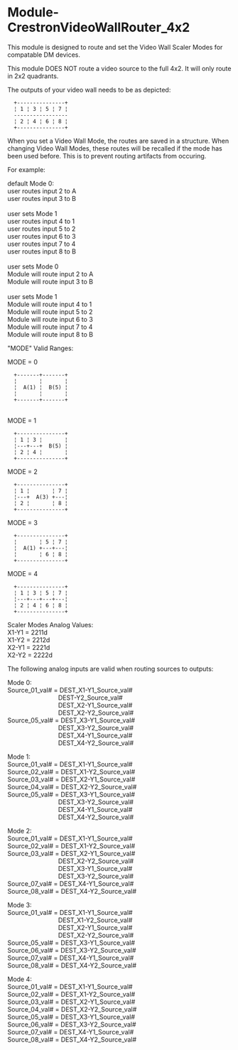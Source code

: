 # Module-CrestronVideoWallRouter_4x2
This module is designed to route and set the Video Wall Scaler Modes for compatable DM devices.

This module DOES NOT route a video source to the full 4x2. It will only route in 2x2 quadrants.

The outputs of your video wall needs to be as depicted:

      +---------------+
      ¦ 1 ¦ 3 ¦ 5 ¦ 7 ¦
      -----------------
      ¦ 2 ¦ 4 ¦ 6 ¦ 8 ¦
      +---------------+

When you set a Video Wall Mode, the routes are saved in a structure. When changing Video Wall Modes, these routes will be recalled if the mode has been used before. This is to prevent routing artifacts from occuring.


For example:

default Mode 0:<br>
user routes input 2 to A<br>
user routes input 3 to B<br>
<br>
user sets Mode 1<br>
user routes input 4 to 1<br>
user routes input 5 to 2<br>
user routes input 6 to 3<br>
user routes input 7 to 4<br>
user routes input 8 to B<br>
<br>
user sets Mode 0<br>
Module will route input 2 to A<br>
Module will route input 3 to B<br>
<br>
user sets Mode 1<br>
Module will route input 4 to 1<br>
Module will route input 5 to 2<br>
Module will route input 6 to 3<br>
Module will route input 7 to 4<br>
Module will route input 8 to B<br>

"MODE" Valid Ranges:<br>

MODE = 0

      +-------+-------+
      ¦       ¦       ¦
      ¦  A(1) ¦  B(5) ¦
      ¦       ¦       ¦
      +-------+-------+
<br>
MODE = 1
      
      +---------------+
      ¦ 1 ¦ 3 ¦       ¦
      ¦---+---+  B(5) ¦
      ¦ 2 ¦ 4 ¦       ¦
      +---------------+

MODE = 2

      +---------------+
      ¦ 1 ¦       ¦ 7 ¦
      ¦---+  A(3) +---¦
      ¦ 2 ¦       ¦ 8 ¦
      +---------------+

MODE = 3

      +---------------+
      ¦       ¦ 5 ¦ 7 ¦
      ¦  A(1) +---+---¦
      ¦       ¦ 6 ¦ 8 ¦
      +---------------+

MODE = 4

      +---------------+
      ¦ 1 ¦ 3 ¦ 5 ¦ 7 ¦
      ¦---+---+---+---¦
      ¦ 2 ¦ 4 ¦ 6 ¦ 8 ¦
      +---------------+

Scaler Modes Analog Values:<br>
X1-Y1 = 2211d<br>
X1-Y2 = 2212d<br>
X2-Y1 = 2221d<br>
X2-Y2 = 2222d<br>

The following analog inputs are valid when routing sources to outputs:<br>

Mode 0:<br>
Source_01_val# = DEST_X1-Y1_Source_val#<br>
&nbsp;&nbsp;&nbsp;&nbsp;&nbsp;&nbsp;&nbsp;&nbsp;&nbsp;&nbsp;&nbsp;&nbsp;&nbsp;&nbsp;&nbsp;&nbsp;&nbsp;&nbsp;&nbsp;&nbsp;&nbsp;&nbsp;&nbsp;&nbsp;&nbsp;&nbsp;&nbsp;&nbsp;&nbsp;DEST-Y2_Source_val#<br>
&nbsp;&nbsp;&nbsp;&nbsp;&nbsp;&nbsp;&nbsp;&nbsp;&nbsp;&nbsp;&nbsp;&nbsp;&nbsp;&nbsp;&nbsp;&nbsp;&nbsp;&nbsp;&nbsp;&nbsp;&nbsp;&nbsp;&nbsp;&nbsp;&nbsp;&nbsp;&nbsp;&nbsp;&nbsp;DEST_X2-Y1_Source_val#<br>
&nbsp;&nbsp;&nbsp;&nbsp;&nbsp;&nbsp;&nbsp;&nbsp;&nbsp;&nbsp;&nbsp;&nbsp;&nbsp;&nbsp;&nbsp;&nbsp;&nbsp;&nbsp;&nbsp;&nbsp;&nbsp;&nbsp;&nbsp;&nbsp;&nbsp;&nbsp;&nbsp;&nbsp;&nbsp;DEST_X2-Y2_Source_val#<br>
Source_05_val# = DEST_X3-Y1_Source_val#<br>
&nbsp;&nbsp;&nbsp;&nbsp;&nbsp;&nbsp;&nbsp;&nbsp;&nbsp;&nbsp;&nbsp;&nbsp;&nbsp;&nbsp;&nbsp;&nbsp;&nbsp;&nbsp;&nbsp;&nbsp;&nbsp;&nbsp;&nbsp;&nbsp;&nbsp;&nbsp;&nbsp;&nbsp;&nbsp;DEST_X3-Y2_Source_val#<br>
&nbsp;&nbsp;&nbsp;&nbsp;&nbsp;&nbsp;&nbsp;&nbsp;&nbsp;&nbsp;&nbsp;&nbsp;&nbsp;&nbsp;&nbsp;&nbsp;&nbsp;&nbsp;&nbsp;&nbsp;&nbsp;&nbsp;&nbsp;&nbsp;&nbsp;&nbsp;&nbsp;&nbsp;&nbsp;DEST_X4-Y1_Source_val#<br>
&nbsp;&nbsp;&nbsp;&nbsp;&nbsp;&nbsp;&nbsp;&nbsp;&nbsp;&nbsp;&nbsp;&nbsp;&nbsp;&nbsp;&nbsp;&nbsp;&nbsp;&nbsp;&nbsp;&nbsp;&nbsp;&nbsp;&nbsp;&nbsp;&nbsp;&nbsp;&nbsp;&nbsp;&nbsp;DEST_X4-Y2_Source_val#<br>

Mode 1:<br>
Source_01_val# = DEST_X1-Y1_Source_val#<br>
Source_02_val# = DEST_X1-Y2_Source_val#<br>
Source_03_val# = DEST_X2-Y1_Source_val#<br>
Source_04_val# = DEST_X2-Y2_Source_val#<br>
Source_05_val# = DEST_X3-Y1_Source_val#<br>
&nbsp;&nbsp;&nbsp;&nbsp;&nbsp;&nbsp;&nbsp;&nbsp;&nbsp;&nbsp;&nbsp;&nbsp;&nbsp;&nbsp;&nbsp;&nbsp;&nbsp;&nbsp;&nbsp;&nbsp;&nbsp;&nbsp;&nbsp;&nbsp;&nbsp;&nbsp;&nbsp;&nbsp;&nbsp;DEST_X3-Y2_Source_val#<br>
&nbsp;&nbsp;&nbsp;&nbsp;&nbsp;&nbsp;&nbsp;&nbsp;&nbsp;&nbsp;&nbsp;&nbsp;&nbsp;&nbsp;&nbsp;&nbsp;&nbsp;&nbsp;&nbsp;&nbsp;&nbsp;&nbsp;&nbsp;&nbsp;&nbsp;&nbsp;&nbsp;&nbsp;&nbsp;DEST_X4-Y1_Source_val#<br>
&nbsp;&nbsp;&nbsp;&nbsp;&nbsp;&nbsp;&nbsp;&nbsp;&nbsp;&nbsp;&nbsp;&nbsp;&nbsp;&nbsp;&nbsp;&nbsp;&nbsp;&nbsp;&nbsp;&nbsp;&nbsp;&nbsp;&nbsp;&nbsp;&nbsp;&nbsp;&nbsp;&nbsp;&nbsp;DEST_X4-Y2_Source_val#<br>

Mode 2:<br>
Source_01_val# = DEST_X1-Y1_Source_val#<br>
Source_02_val# = DEST_X1-Y2_Source_val#<br>
Source_03_val# = DEST_X2-Y1_Source_val#<br>
&nbsp;&nbsp;&nbsp;&nbsp;&nbsp;&nbsp;&nbsp;&nbsp;&nbsp;&nbsp;&nbsp;&nbsp;&nbsp;&nbsp;&nbsp;&nbsp;&nbsp;&nbsp;&nbsp;&nbsp;&nbsp;&nbsp;&nbsp;&nbsp;&nbsp;&nbsp;&nbsp;&nbsp;&nbsp;DEST_X2-Y2_Source_val#<br>
&nbsp;&nbsp;&nbsp;&nbsp;&nbsp;&nbsp;&nbsp;&nbsp;&nbsp;&nbsp;&nbsp;&nbsp;&nbsp;&nbsp;&nbsp;&nbsp;&nbsp;&nbsp;&nbsp;&nbsp;&nbsp;&nbsp;&nbsp;&nbsp;&nbsp;&nbsp;&nbsp;&nbsp;&nbsp;DEST_X3-Y1_Source_val#<br>
&nbsp;&nbsp;&nbsp;&nbsp;&nbsp;&nbsp;&nbsp;&nbsp;&nbsp;&nbsp;&nbsp;&nbsp;&nbsp;&nbsp;&nbsp;&nbsp;&nbsp;&nbsp;&nbsp;&nbsp;&nbsp;&nbsp;&nbsp;&nbsp;&nbsp;&nbsp;&nbsp;&nbsp;&nbsp;DEST_X3-Y2_Source_val#<br>
Source_07_val# = DEST_X4-Y1_Source_val#<br>
Source_08_val# = DEST_X4-Y2_Source_val#<br>

Mode 3:<br>
Source_01_val# = DEST_X1-Y1_Source_val#<br>
&nbsp;&nbsp;&nbsp;&nbsp;&nbsp;&nbsp;&nbsp;&nbsp;&nbsp;&nbsp;&nbsp;&nbsp;&nbsp;&nbsp;&nbsp;&nbsp;&nbsp;&nbsp;&nbsp;&nbsp;&nbsp;&nbsp;&nbsp;&nbsp;&nbsp;&nbsp;&nbsp;&nbsp;&nbsp;DEST_X1-Y2_Source_val#<br>
&nbsp;&nbsp;&nbsp;&nbsp;&nbsp;&nbsp;&nbsp;&nbsp;&nbsp;&nbsp;&nbsp;&nbsp;&nbsp;&nbsp;&nbsp;&nbsp;&nbsp;&nbsp;&nbsp;&nbsp;&nbsp;&nbsp;&nbsp;&nbsp;&nbsp;&nbsp;&nbsp;&nbsp;&nbsp;DEST_X2-Y1_Source_val#<br>
&nbsp;&nbsp;&nbsp;&nbsp;&nbsp;&nbsp;&nbsp;&nbsp;&nbsp;&nbsp;&nbsp;&nbsp;&nbsp;&nbsp;&nbsp;&nbsp;&nbsp;&nbsp;&nbsp;&nbsp;&nbsp;&nbsp;&nbsp;&nbsp;&nbsp;&nbsp;&nbsp;&nbsp;&nbsp;DEST_X2-Y2_Source_val#<br>
Source_05_val# = DEST_X3-Y1_Source_val#<br>
Source_06_val# = DEST_X3-Y2_Source_val#<br>
Source_07_val# = DEST_X4-Y1_Source_val#<br>
Source_08_val# = DEST_X4-Y2_Source_val#<br>

Mode 4:<br>
Source_01_val# = DEST_X1-Y1_Source_val#<br>
Source_02_val# = DEST_X1-Y2_Source_val#<br>
Source_03_val# = DEST_X2-Y1_Source_val#<br>
Source_04_val# = DEST_X2-Y2_Source_val#<br>
Source_05_val# = DEST_X3-Y1_Source_val#<br>
Source_06_val# = DEST_X3-Y2_Source_val#<br>
Source_07_val# = DEST_X4-Y1_Source_val#<br>
Source_08_val# = DEST_X4-Y2_Source_val#<br>

